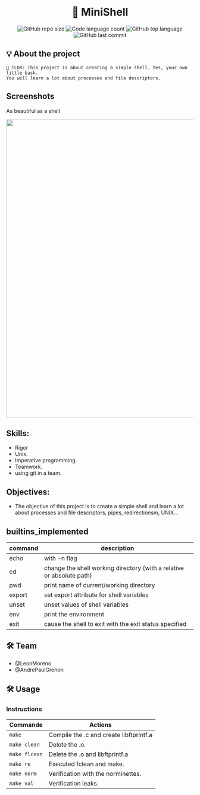 <h1 align="center">
	🚀 MiniShell
</h1>

<p align="center">
	<img alt="GitHub repo size" src="https://img.shields.io/github/repo-size/LeonMoreno/minishell?style=plastic&logo=linux&logoColor=yellow">
	<img alt="Code language count" src="https://img.shields.io/github/languages/count/LeonMoreno/minishell?color=yellow" />
	<img alt="GitHub top language" src="https://img.shields.io/github/languages/top/LeonMoreno/minishell?color=blue" />
	<img alt="GitHub last commit" src="https://img.shields.io/github/last-commit/LeonMoreno/minishell?color=yellow" />
</p>

## 💡 About the project

	🚀 TLDR: This project is about creating a simple shell. Yes, your own little bash. 
	You will learn a lot about processes and file descriptors.

## Screenshots

As beautiful as a shell

<img src="img/minishell.gif" width="800"/>

## Skills:
* Rigor
* Unix.
* Imperative programming.
* Teamwork.
* using git in a team.


## Objectives:
* The objective of this project is to create a simple shell and learn a lot about processes and file descriptors, pipes, redirectionsm, UNIX...

## builtins_implemented

| command | description |
|----------------	|----------	|
| echo	| with -n flag |
| cd |	change the shell working directory (with a relative or absolute path) |
| pwd	| print name of current/working directory |
| export | set export attribute for shell variables |
| unset | unset values of shell variables |
| env | print the environment |
| exit | cause the shell to exit with the exit status specified |

## 🛠️ Team
- @LeonMoreno 
- @AndrePaulGrenon

## 🛠️ Usage

### Instructions

 Commande       	|  Actions 	|
|----------------	|----------	|
| `make`      	  | Compile the .c and create libftprintf.a  	|
| `make clean`    | Delete the .o.  	|
| `make flcean`  	| Delete the .o and libftprintf.a  	|
| `make re`     	| Executed fclean and make.  	|
| `make norm`          | Verification with the norminettes. |
| `make val`          | Verification leaks. |
